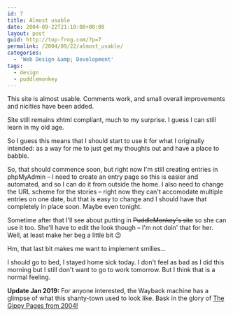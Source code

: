 ```yaml
---
id: 7
title: Almost usable
date: 2004-09-22T21:10:00+00:00
layout: post
guid: http://top-frog.com/?p=7
permalink: /2004/09/22/almost_usable/
categories:
  - 'Web Design &amp; Development'
tags:
  - design
  - puddlemonkey
---
```

This site is almost usable. Comments work, and small overall improvements and nicities have been added.

Site still remains xhtml compliant, much to my surprise. I guess I can still learn in my old age.

So I guess this means that I should start to use it for what I originally intended: as a way for me to just get my thoughts out and have a place to babble.

So, that should commence soon, but right now I'm still creating entries in phpMyAdmin – I need to create an entry page so this is easier and automated, and so I can do it from outside the home. I also need to change the URL scheme for the stories – right now they can't accomodate multiple entries on one date, but that is easy to change and I should have that completely in place soon. Maybe even tonight.

Sometime after that I'll see about putting in ~~PuddleMonkey's site~~ so she can use it too. She'll have to edit the look though – I'm not doin' that for her. Well, at least make her beg a little bit 😉

Hm, that last bit makes me want to implement smilies…

I should go to bed, I stayed home sick today. I don't feel as bad as I did this morning but I still don't want to go to work tomorrow. But I think that is a normal feeling.

**Update Jan 2019:** For anyone interested, the Wayback machine has a glimpse of what this shanty-town used to look like. Bask in the glory of [The Gippy Pages from 2004!](https://web.archive.org/web/20040923135400/http://gipetto.dyndns.org:80/)